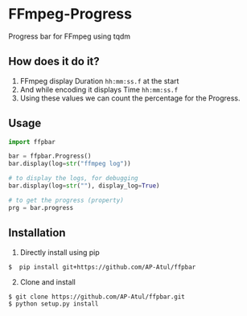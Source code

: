# FFmpeg-Progress
Progress bar for FFmpeg using tqdm

## How does it do it?
1. FFmpeg display Duration ```hh:mm:ss.f``` at the start
2. And while encoding it displays Time ```hh:mm:ss.f```
3. Using these values we can count the percentage for the Progress.


## Usage

```python
import ffpbar

bar = ffpbar.Progress()
bar.display(log=str("ffmpeg log"))

# to display the logs, for debugging
bar.display(log=str(""), display_log=True)

# to get the progress (property)
prg = bar.progress
```

## Installation
1. Directly install using pip
```console
$  pip install git+https://github.com/AP-Atul/ffpbar
```

2. Clone and install
```console
$ git clone https://github.com/AP-Atul/ffpbar.git
$ python setup.py install
```